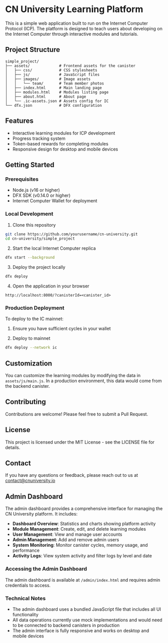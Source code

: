 # CN University Learning Platform

This is a simple web application built to run on the Internet Computer Protocol (ICP). The platform is designed to teach users about developing on the Internet Computer through interactive modules and tutorials.

## Project Structure

```
simple_project/
├── assets/             # Frontend assets for the canister
│   ├── css/            # CSS stylesheets
│   ├── js/             # JavaScript files
│   ├── images/         # Image assets
│   │   └── team/       # Team member photos
│   ├── index.html      # Main landing page
│   ├── modules.html    # Modules listing page
│   ├── about.html      # About page
│   └── .ic-assets.json # Assets config for IC
└── dfx.json            # DFX configuration
```

## Features

- Interactive learning modules for ICP development
- Progress tracking system
- Token-based rewards for completing modules
- Responsive design for desktop and mobile devices

## Getting Started

### Prerequisites

- Node.js (v16 or higher)
- DFX SDK (v0.14.0 or higher)
- Internet Computer Wallet for deployment

### Local Development

1. Clone this repository
```bash
git clone https://github.com/yourusername/cn-university.git
cd cn-university/simple_project
```

2. Start the local Internet Computer replica
```bash
dfx start --background
```

3. Deploy the project locally
```bash
dfx deploy
```

4. Open the application in your browser
```
http://localhost:8000/?canisterId=<canister_id>
```

### Production Deployment

To deploy to the IC mainnet:

1. Ensure you have sufficient cycles in your wallet

2. Deploy to mainnet
```bash
dfx deploy --network ic
```

## Customization

You can customize the learning modules by modifying the data in `assets/js/main.js`. In a production environment, this data would come from the backend canister.

## Contributing

Contributions are welcome! Please feel free to submit a Pull Request.

## License

This project is licensed under the MIT License - see the LICENSE file for details.

## Contact

If you have any questions or feedback, please reach out to us at contact@cnuniversity.io

## Admin Dashboard

The admin dashboard provides a comprehensive interface for managing the CN University platform. It includes:

- **Dashboard Overview**: Statistics and charts showing platform activity
- **Module Management**: Create, edit, and delete learning modules
- **User Management**: View and manage user accounts
- **Admin Management**: Add and remove admin users
- **System Monitoring**: Monitor canister cycles, memory usage, and performance
- **Activity Logs**: View system activity and filter logs by level and date

### Accessing the Admin Dashboard

The admin dashboard is available at `/admin/index.html` and requires admin credentials to access.

### Technical Notes

- The admin dashboard uses a bundled JavaScript file that includes all UI functionality
- All data operations currently use mock implementations and would need to be connected to backend canisters in production
- The admin interface is fully responsive and works on desktop and mobile devices 